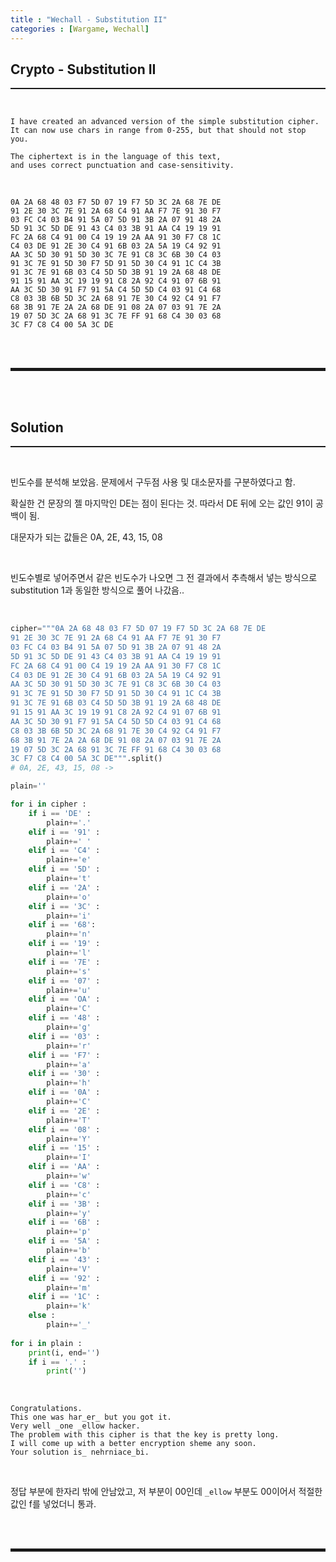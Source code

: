```yaml
---
title : "Wechall - Substitution II"
categories : [Wargame, Wechall]
---
```


## Crypto - Substitution II
<hr style="border-top: 1px solid;"><br>

```
I have created an advanced version of the simple substitution cipher.
It can now use chars in range from 0-255, but that should not stop you.

The ciphertext is in the language of this text, 
and uses correct punctuation and case-sensitivity.
```

<br>

```
0A 2A 68 48 03 F7 5D 07 19 F7 5D 3C 2A 68 7E DE
91 2E 30 3C 7E 91 2A 68 C4 91 AA F7 7E 91 30 F7
03 FC C4 03 B4 91 5A 07 5D 91 3B 2A 07 91 48 2A
5D 91 3C 5D DE 91 43 C4 03 3B 91 AA C4 19 19 91
FC 2A 68 C4 91 00 C4 19 19 2A AA 91 30 F7 C8 1C
C4 03 DE 91 2E 30 C4 91 6B 03 2A 5A 19 C4 92 91
AA 3C 5D 30 91 5D 30 3C 7E 91 C8 3C 6B 30 C4 03
91 3C 7E 91 5D 30 F7 5D 91 5D 30 C4 91 1C C4 3B
91 3C 7E 91 6B 03 C4 5D 5D 3B 91 19 2A 68 48 DE
91 15 91 AA 3C 19 19 91 C8 2A 92 C4 91 07 6B 91
AA 3C 5D 30 91 F7 91 5A C4 5D 5D C4 03 91 C4 68
C8 03 3B 6B 5D 3C 2A 68 91 7E 30 C4 92 C4 91 F7
68 3B 91 7E 2A 2A 68 DE 91 08 2A 07 03 91 7E 2A
19 07 5D 3C 2A 68 91 3C 7E FF 91 68 C4 30 03 68
3C F7 C8 C4 00 5A 3C DE 
```

<br><br>
<hr style="border: 2px solid;">
<br><br>

## Solution
<hr style="border-top: 1px solid;"><br>

빈도수를 분석해 보았음. 문제에서 구두점 사용 및 대소문자를 구분하였다고 함.

확실한 건 문장의 젤 마지막인 DE는 점이 된다는 것. 따라서 DE 뒤에 오는 값인 91이 공백이 됨.

대문자가 되는 값들은 0A, 2E, 43, 15, 08

<br>

빈도수별로 넣어주면서 같은 빈도수가 나오면 그 전 결과에서 추측해서 넣는 방식으로 substitution 1과 동일한 방식으로 풀어 나갔음..

<br>

```python
cipher="""0A 2A 68 48 03 F7 5D 07 19 F7 5D 3C 2A 68 7E DE
91 2E 30 3C 7E 91 2A 68 C4 91 AA F7 7E 91 30 F7
03 FC C4 03 B4 91 5A 07 5D 91 3B 2A 07 91 48 2A
5D 91 3C 5D DE 91 43 C4 03 3B 91 AA C4 19 19 91
FC 2A 68 C4 91 00 C4 19 19 2A AA 91 30 F7 C8 1C
C4 03 DE 91 2E 30 C4 91 6B 03 2A 5A 19 C4 92 91
AA 3C 5D 30 91 5D 30 3C 7E 91 C8 3C 6B 30 C4 03
91 3C 7E 91 5D 30 F7 5D 91 5D 30 C4 91 1C C4 3B
91 3C 7E 91 6B 03 C4 5D 5D 3B 91 19 2A 68 48 DE
91 15 91 AA 3C 19 19 91 C8 2A 92 C4 91 07 6B 91
AA 3C 5D 30 91 F7 91 5A C4 5D 5D C4 03 91 C4 68
C8 03 3B 6B 5D 3C 2A 68 91 7E 30 C4 92 C4 91 F7
68 3B 91 7E 2A 2A 68 DE 91 08 2A 07 03 91 7E 2A
19 07 5D 3C 2A 68 91 3C 7E FF 91 68 C4 30 03 68
3C F7 C8 C4 00 5A 3C DE""".split()
# 0A, 2E, 43, 15, 08 -> 

plain=''

for i in cipher :
    if i == 'DE' :
        plain+='.'
    elif i == '91' :
        plain+=' '
    elif i == 'C4' :
        plain+='e'
    elif i == '5D' :
        plain+='t'
    elif i == '2A' :
        plain+='o'
    elif i == '3C' :
        plain+='i'
    elif i == '68':
        plain+='n'
    elif i == '19' :
        plain+='l'
    elif i == '7E' :
        plain+='s'
    elif i == '07' :
        plain+='u'
    elif i == 'OA' :
        plain+='C'
    elif i == '48' :
        plain+='g'
    elif i == '03' :
        plain+='r'
    elif i == 'F7' :
        plain+='a'
    elif i == '30' :
        plain+='h'
    elif i == '0A' :
        plain+='C'
    elif i == '2E' :
        plain+='T'
    elif i == '08' :
        plain+='Y'
    elif i == '15' :
        plain+='I'
    elif i == 'AA' :
        plain+='w'
    elif i == 'C8' :
        plain+='c'
    elif i == '3B' :
        plain+='y'
    elif i == '6B' :
        plain+='p'  
    elif i == '5A' :
        plain+='b'
    elif i == '43' :
        plain+='V'
    elif i == '92' :
        plain+='m'
    elif i == '1C' :
        plain+='k'
    else : 
        plain+='_'
    
for i in plain :
    print(i, end='')
    if i == '.' :
        print('')
```

<br>

```
Congratulations.
This one was har_er_ but you got it.
Very well _one _ellow hacker.
The problem with this cipher is that the key is pretty long.
I will come up with a better encryption sheme any soon.
Your solution is_ nehrniace_bi.
```

<br>

정답 부분에 한자리 밖에 안남았고, 저 부분이 00인데 ```_ellow``` 부분도 00이어서 적절한 값인 f를 넣었더니 통과.


<br><br>
<hr style="border: 2px solid;">
<br><br>
